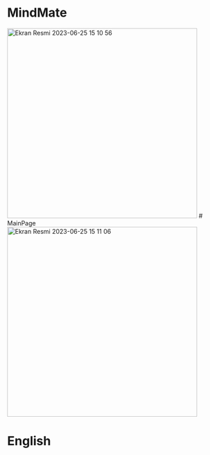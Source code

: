 # MindMate
<img width="438" alt="Ekran Resmi 2023-06-25 15 10 56" src="https://github.com/muratkucuk099/MindMate/assets/74858113/b221fc41-32c3-4d26-b955-3545356b389a">
# MainPage
<img width="438" alt="Ekran Resmi 2023-06-25 15 11 06" src="https://github.com/muratkucuk099/MindMate/assets/74858113/786e47ca-9db7-42fd-8cf3-9b0bdbf28408">

# English

